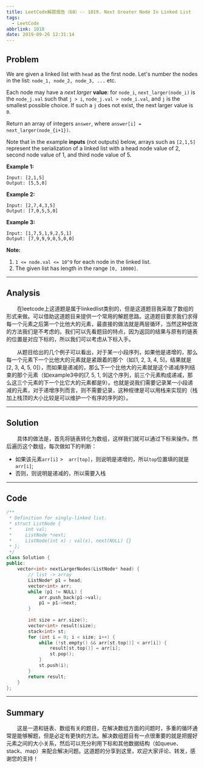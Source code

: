 ```yaml
---
title: LeetCode解题报告（60）-- 1019. Next Greater Node In Linked List
tags:
  - LeetCode
abbrlink: 1018
date: 2019-09-26 12:31:14
---
```


## Problem

We are given a linked list with `head` as the first node.  Let's number the nodes in the list: `node_1, node_2, node_3, ...` etc.

Each node may have a *next larger* **value**: for `node_i`, `next_larger(node_i)` is the `node_j.val` such that `j > i`, `node_j.val > node_i.val`, and `j` is the smallest possible choice.  If such a `j` does not exist, the next larger value is `0`.

Return an array of integers `answer`, where `answer[i] = next_larger(node_{i+1})`.

Note that in the example **inputs** (not outputs) below, arrays such as `[2,1,5]` represent the serialization of a linked list with a head node value of 2, second node value of 1, and third node value of 5.

<!-- more -->

**Example 1:**

```
Input: [2,1,5]
Output: [5,5,0]
```

**Example 2:**

```
Input: [2,7,4,3,5]
Output: [7,0,5,5,0]
```

**Example 3:**

```
Input: [1,7,5,1,9,2,5,1]
Output: [7,9,9,9,0,5,0,0]
```

**Note:**

1. `1 <= node.val <= 10^9` for each node in the linked list.
2. The given list has length in the range `[0, 10000]`.

------

## Analysis

&emsp;&emsp;在leetcode上这道题是属于linkedlist类别的，但是这道题目我采取了数组的形式来做。可以借助这道题目来提供一个常用的解题思路。这道题目要求我们求得每一个元素之后第一个比他大的元素，最直接的做法就是两层循环，当然这种低效的方法我们是不考虑的。我们可以先看题目的特点，因为返回的结果与原有的链表的位置是对应下标的，所以我们可以考虑从下标入手。

&emsp;&emsp;从题目给出的几个例子可以看出，对于某一小段序列，如果他是递增的，那么每一个元素下一个比他大的元素就是紧跟着的那个（如[1, 2, 3, 4, 5]，结果就是[2, 3, 4, 5, 0]），而如果是递减的，那么下一个比他大的元素就是这个递减序列结束的那个元素（如example3中的[7, 5, 1, 9]这个序列，前三个元素构成递减，那么这三个元素的下一个比它大的元素都是9）。也就是说我们需要记录某一小段递减的元素，对于递增序列而言，则不需要记录，这种规律是可以用栈来实现的（栈加上栈顶的大小比较是可以维护一个有序的序列的）。

------

## Solution

&emsp;&emsp;具体的做法是，首先将链表转化为数组，这样我们就可以通过下标来操作。然后遍历这个数组，每次做如下的判断：

- 如果该元素`arr[i]` >　`arr[top]`，则说明是递增的，所以`top`位置填的就是`arr[i]`;
- 否则，则说明是递减的，所以需要入栈

------

## Code

```c++
/**
 * Definition for singly-linked list.
 * struct ListNode {
 *     int val;
 *     ListNode *next;
 *     ListNode(int x) : val(x), next(NULL) {}
 * };
 */
class Solution {
public:
    vector<int> nextLargerNodes(ListNode* head) {
        // list -> array
        ListNode* p1 = head;
        vector<int> arr;
        while (p1 != NULL) {
            arr.push_back(p1->val);
            p1 = p1->next;
        }
        
        int size = arr.size();
        vector<int> result(size);
        stack<int> st;
        for (int i = 0; i < size; i++) {
            while (!st.empty() && arr[st.top()] < arr[i]) {
                result[st.top()] = arr[i];
                st.pop();
            }
            st.push(i);
        }
        return result;
    }
};
```

------

## Summary

&emsp;&emsp;这是一道和链表、数组有关的题目，在解决数组方面的问题时，多重的循环通常是能够解题，但是必定有更快的方法。解决数组题目有一点很重要的就是把握好元素之间的大小关系，然后可以充分利用下标和其他数据结构（如queue、stack、map）来配合解决问题。这道题的分享到这里，欢迎大家评论、转发，感谢您的支持！
